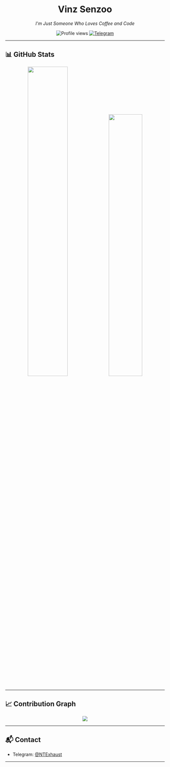 

<h1 align="center">Vinz Senzoo</h1>
<p align="center"><i>I'm Just Someone Who Loves Coffee and Code</i></p>

<p align="center">
  <img src="https://komarev.com/ghpvc/?username=vinzsenzoo&label=Profile+Views&color=gray&style=flat" alt="Profile views" />
  <a href="https://t.me/NTExhaust">
    <img src="https://img.shields.io/badge/Telegram-%40NTExhaust-2CA5E0?style=flat&logo=telegram" alt="Telegram" />
  </a>
</p>

---

## 📊 GitHub Stats

<p align="center">
  <img src="https://github-readme-stats.vercel.app/api?username=vinzsenzoo&show_icons=true&hide_title=true&hide_border=true&theme=tokyonight" width="50%" />
  <img src="https://github-readme-stats.vercel.app/api/top-langs/?username=vinzsenzoo&layout=compact&hide_border=true&theme=tokyonight&langs_count=6" width="46%" />
</p>

---

## 📈 Contribution Graph

<p align="center">
  <img src="https://github-readme-activity-graph.vercel.app/graph?username=vinzsenzoo&theme=github-dark&hide_border=true" />
</p>

---

## 📬 Contact

- Telegram: [@NTExhaust](https://t.me/NTExhaust)

---
